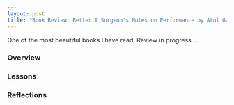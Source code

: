 ```yaml
---
layout: post
title: "Book Review: Better:A Surgeon's Notes on Performance by Atul Gawande "
---
```


One of the most beautiful books I have read. Review in progress ...

### **Overview**

### **Lessons**

### **Reflections**

